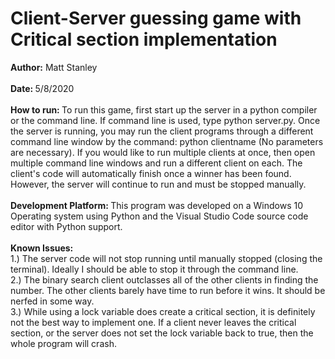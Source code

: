 # Client-Server guessing game with Critical section implementation

<strong>Author:</strong> Matt Stanley<br><br>
<strong> Date: </strong> 5/8/2020<br><br>
<strong> How to run: </strong>To run this game, first start up the server in a python compiler or the command line. If command line is used,
type python server.py. Once the server is running, you may run the client programs through a different command line window by the 
command: python clientname (No parameters are necessary). If you would like to run multiple clients at once, then open multiple
command line windows and run a different client on each. The client's code will automatically finish once a winner has been found.
However, the server will continue to run and must be stopped manually. <br><br>
<strong> Development Platform: </strong>This program was developed on a Windows 10 Operating system using Python and the Visual Studio Code 
source code editor with Python support. <br><br>
<strong> Known Issues: </strong> <br>
1.) The server code will not stop running until manually stopped (closing the terminal). Ideally I should be able to stop it 
through the command line.<br>
2.) The binary search client outclasses all of the other clients in finding the number. The other clients barely have time to run
before it wins. It should be nerfed in some way.<br>
3.) While using a lock variable does create a critical section, it is definitely not the best way to implement one. If a client never
leaves the critical section, or the server does not set the lock variable back to true, then the whole program will 
crash. <br>
